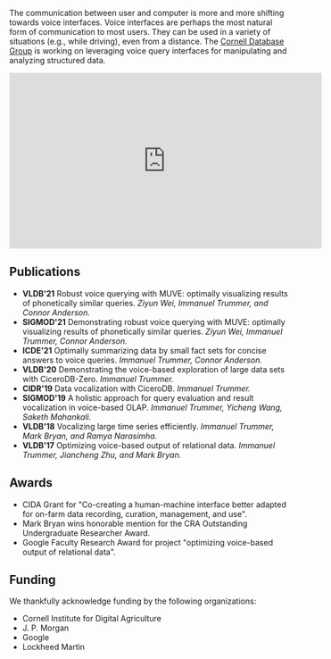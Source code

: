 The communication between user and computer is more and more shifting towards voice interfaces. Voice interfaces are perhaps the most natural form of communication to most users. They can be used in a variety of situations (e.g., while driving), even from a distance. The [Cornell Database Group](https://itrummer.github.io/dbgrouphp/) is working on leveraging voice query interfaces for manipulating and analyzing structured data.


<div style="text-align: center"><iframe width="560" height="315" src="https://www.youtube.com/embed/hxH-hLociM4" title="YouTube video player" frameborder="0" allow="accelerometer; autoplay; clipboard-write; encrypted-media; gyroscope; picture-in-picture" allowfullscreen></iframe></div>

## Publications

- **VLDB'21** Robust voice querying with MUVE: optimally visualizing results of phonetically similar queries. _Ziyun Wei, Immanuel Trummer, and Connor Anderson._
- **SIGMOD'21** Demonstrating robust voice querying with MUVE: optimally visualizing results of phonetically similar queries. _Ziyun Wei, Immanuel Trummer, Connor Anderson._
- **ICDE'21** Optimally summarizing data by small fact sets for concise answers to voice queries. _Immanuel Trummer, Connor Anderson._
- **VLDB'20** Demonstrating the voice-based exploration of large data sets with CiceroDB-Zero. _Immanuel Trummer._
- **CIDR'19** Data vocalization with CiceroDB. _Immanuel Trummer._
- **SIGMOD'19** A holistic approach for query evaluation and result vocalization in voice-based OLAP. _Immanuel Trummer, Yicheng Wang, Saketh Mahankali._
- **VLDB'18** Vocalizing large time series efficiently. _Immanuel Trummer, Mark Bryan, and Ramya Narasimha._
- **VLDB'17** Optimizing voice-based output of relational data. _Immanuel Trummer, Jiancheng Zhu, and Mark Bryan._

## Awards

- CIDA Grant for "Co-creating a human-machine interface better adapted for on-farm data recording, curation, management, and use".
- Mark Bryan wins honorable mention for the CRA Outstanding Undergraduate Researcher Award.
- Google Faculty Research Award for project "optimizing voice-based output of relational data".

## Funding

We thankfully acknowledge funding by the following organizations:
- Cornell Institute for Digital Agriculture
- J. P. Morgan
- Google
- Lockheed Martin
